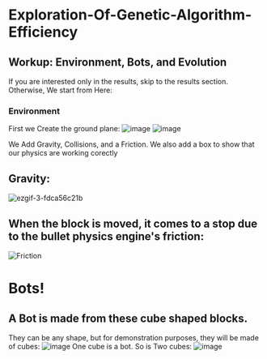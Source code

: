# Exploration-Of-Genetic-Algorithm-Efficiency
## Workup: Environment, Bots, and Evolution
If you are interested only in the results, skip to the results section. Otherwise, We start from Here:
### Environment
First we Create the ground plane:
![image](https://user-images.githubusercontent.com/114758213/225104782-9eb18c2e-e8cd-4e69-9ef9-320348bd6ae4.png)
![image](https://user-images.githubusercontent.com/114758213/225107083-899d8bf3-91a5-4294-b226-caf0c42d1eb7.png)

We Add Gravity, Collisions, and a Friction. We also add a box to show that our physics are working corectly
## Gravity:
![ezgif-3-fdca56c21b](https://user-images.githubusercontent.com/114758213/225111210-9561f579-9f80-4f42-ad5b-8ab2ad2e9e45.gif)

## When the block is moved, it comes to a stop due to the bullet physics engine's friction:
![Friction](https://user-images.githubusercontent.com/114758213/225111692-1fa9526b-4af2-4de4-a4b1-21bebe399365.gif)


# Bots!

## A Bot is made from these cube shaped blocks. 
They can be any shape, but for demonstration purposes, they will be made of cubes:
![image](https://user-images.githubusercontent.com/114758213/225113095-1ad50df8-42bf-4c96-95ec-df0d769fed91.png)
One cube is a bot. So is Two cubes:
![image](https://user-images.githubusercontent.com/114758213/225113628-b9aa0867-c72e-467a-b2a1-b4c40bb898bd.png)


